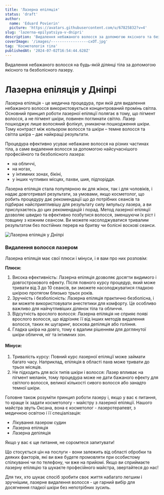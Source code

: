 ```yaml
---
title: 'Лазерна епіляція'
status: 'draft'
author:
  name: 'Eduard Povierin'
  picture: 'https://avatars.githubusercontent.com/u/67825832?v=4'
slug: 'lazerna-epilyatsiya-v-dnipri'
description: 'Видалення небажаного волосся за допомогою якісного та безболісного лазеру - лазерна епіляція у Дніпрі'
coverImage: '/images/-----------------cxOT.jpg'
tag: 'Косметологія тіла'
publishedAt: '2024-07-02T16:54:44.628Z'
---
```


Видалення небажаного волосся на будь-якій ділянці тіла за допомогою якісного та безболісного лазеру.

# Лазерна епіляція у Дніпрі

Лазерна епіляція - це медична процедура, при якій для видалення небажаного волосся використовується концентрований промінь світла. Основний принцип роботи лазерної епіляції полягає в тому, що пігмент волосся, а не пігмент шкіри, повинен поглинати світло. Лазер пошкоджує лише волосяний фолікул, уникаючи пошкодження шкіри. Тому контраст між кольором волосся та шкіри – темне волосся та світла шкіра – дає найкращі результати.

Процедура ефективно усуває небажане волосся на різних частинах тіла, а саме видалення волосся за допомогою найсучаснішого професійного та безболісного лазера:

- на обличчі,
- на ногах,
- у інтимних зонах, бікіні,
- у інших чутливих місцях, пахви, шия, підпоріддя.

Лазерна епіляція стала популярною як для жінок, так і для чоловіків, і надає довготривалі результати, за умовами, якщо косметолог, що робить процедуру дає рекомендації що до потрібних сеансів та підбирає найсприятливішу для результату силу імпульсу лазера, а ви прислухаєтесь до цих рекомендацій і порад. Метод лазерної епіляції дозволяє швидко та ефективно позбутися волосся, зменшуючи їх ріст і товщину з кожним сеансом. Ви можете насолоджуватися тривалим результатом без постійних перерв на бритву чи болісні воскові сеанси.

![Лазерна епіляція у Дніпрі](https://cosmetcab.dp.ua/api/outstatic/images/-----------------cxOT.jpg)

### Видалення волосся лазером

Лазерна епіляція має свої плюси і мінуси, і я вам про них розповім:

**Плюси:**

1. Висока ефективність: Лазерна епіляція дозволяє досягти видимого і довгострокового ефекту. Після повного курсу процедур, який може тривати від 3 до 10 сеансів, ви зможете насолоджуватися гладкою шкірою протягом близько трьох років.
2. Зручність і безболісність: Лазерна епіляція практично безболісна, і ви можете використовувати анестетики для комфорту. Це особливо важливо для найчутливіших ділянок тіла та обличчя.
3. Відсутність врослого волосся: Лазерна епіляція не сприяє появі врослого волосся, що відрізняє її від інших методів видалення волосся, таких як шугаринг, воскова депіляція або гоління.
4. Гладка шкіра на довго, тому є вдалим рішенням для доглянутої шкіри обличчя, ніг та інтимних зон.

#### Мінуси:

1. Тривалість курсу: Повний курс лазерної епіляції може займати багато часу. Наприклад, епіляція в області пахв може тривати до трьох місяців.
2. Не підходить для всіх типів шкіри і волосся: Лазер впливає на пігмент меланін, тому процедура може не дати бажаного ефекту для світлого волосся, великої кількості сивого волосся або занадто темної шкіри.

Головне також розуміти принцип роботи лазеру і, якщо у вас є питання, то краще їх задати косметологу - майстру з лазерної епіляції. Нашого майстра звуть Оксана, вона є косметолог - лазеротерапевт, з медичною освітою і її спеціалізація:

- Лікування лазером судин
- Лазерна епіляція
- Лазерна депіляція

Якщо у вас є ще питання, не соромтеся запитувати!

Що стосується цін на послуги - вони залежить від області обробки та деяких факторів, які ви вже будете промовляти при особистому спілкуванні чи по телефону, чи вже на прийомі. Якщо ви сприймаєте лазерну епіляцію та шукаєте професійного майстра, звертайтеся до нас!

Для тих, хто шукає спосіб зробити своє життя набагато легшим і зручнішим, лазерне видалення волосся - це гарний вибір для досягнення гладкої шкіри без непотрібних зусиль.
